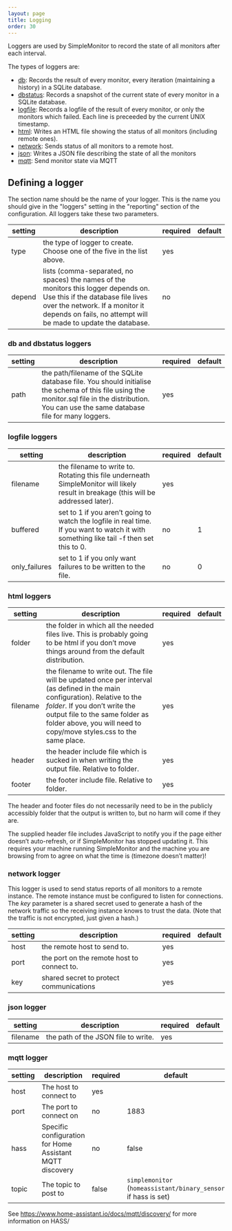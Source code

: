 ```yaml
---
layout: page
title: Logging
order: 30
---
```


Loggers are used by SimpleMonitor to record the state of all monitors after each interval.

The types of loggers are:

* [db](#db): Records the result of every monitor, every iteration (maintaining a history) in a SQLite database.
* [dbstatus](#dbstatus): Records a snapshot of the current state of every monitor in a SQLite database.
* [logfile](#logfile): Records a logfile of the result of every monitor, or only the monitors which failed. Each line is preceeded by the current UNIX timestamp.
* [html](#html): Writes an HTML file showing the status of all monitors (including remote ones).
* [network](#network): Sends status of all monitors to a remote host.
* [json](#json): Writes a JSON file describing the state of all the monitors
* [mqtt](#mqtt): Send monitor state via MQTT

## Defining a logger

The section name should be the name of your logger. This is the name you should give in the "loggers" setting in the "reporting" section of the configuration. All loggers take these two parameters.

| setting | description | required | default |
|---|---|---|---|
|type|the type of logger to create. Choose one of the five in the list above.|yes| |
|depend|lists (comma-separated, no spaces) the names of the monitors this logger depends on. Use this if the database file lives over the network. If a monitor it depends on fails, no attempt will be made to update the database.| no | |

### <a name="db"></a><a name="dbstatus"></a>db and dbstatus loggers

| setting | description | required | default |
|---|---|---|---|
|path|the path/filename of the SQLite database file. You should initialise the schema of this file using the monitor.sql file in the distribution. You can use the same database file for many loggers.| yes | |

### <a name="logfile"></a>logfile loggers

| setting | description | required | default |
|---|---|---|---|
|filename|the filename to write to. Rotating this file underneath SimpleMonitor will likely result in breakage (this will be addressed later).|yes| |
|buffered|set to 1 if you aren’t going to watch the logfile in real time. If you want to watch it with something like tail -f then set this to 0.|no|1|
|only_failures|set to 1 if you only want failures to be written to the file.|no|0|

### <a name="html"></a>html loggers

| setting | description | required | default |
|---|---|---|---|
|folder|the folder in which all the needed files live. This is probably going to be html if you don’t move things around from the default distribution.|yes | |
|filename|the filename to write out. The file will be updated once per interval (as defined in the main configuration). Relative to the *folder*. If you don’t write the output file to the same folder as folder above, you will need to copy/move styles.css to the same place.|yes| |
|header|the header include file which is sucked in when writing the output file. Relative to folder.|yes| |
|footer|the footer include file. Relative to folder.|yes| |

The header and footer files do not necessarily need to be in the publicly accessibly folder that the output is written to, but no harm will come if they are.

The supplied header file includes JavaScript to notify you if the page either doesn’t auto-refresh, or if SimpleMonitor has stopped updating it. This requires your machine running SimpleMonitor and the machine you are browsing from to agree on what the time is (timezone doesn’t matter)!

### <a name="network"></a>network logger

This logger is used to send status reports of all monitors to a remote instance. The remote instance must be configured to listen for connections. The *key* parameter is a shared secret used to generate a hash of the network traffic so the receiving instance knows to trust the data. (Note that the traffic is not encrypted, just given a hash.)

| setting | description | required | default |
|---|---|---|---|
|host|the remote host to send to.|yes| |
|port|the port on the remote host to connect to.|yes| |
|key|shared secret to protect communications|yes| |

### <a name="json"></a>json logger

| setting | description | required | default |
|---|---|---|---|
|filename|the path of the JSON file to write.|yes| |

### <a name="mqtt"></a>mqtt logger

| setting | description | required | default |
|---|---|---|---|
|host|The host to connect to|yes| |
|port|The port to connect on|no|1883|
|hass|Specific configuration for Home Assistant MQTT discovery|no|false|
|topic|The topic to post to|false|`simplemonitor` (`homeassistant/binary_sensor` if hass is set)|

See <https://www.home-assistant.io/docs/mqtt/discovery/> for more information on HASS/
